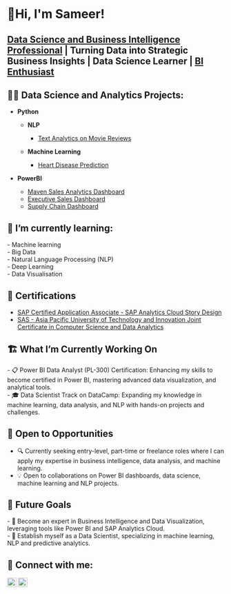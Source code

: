 
## <h1>👋Hi, I'm Sameer! <br/>
<h2> <a href="https://www.linkedin.com/in/sameer-ul-haq/"> Data Science and Business Intelligence Professional</a> </a> | <a> Turning Data into Strategic Business Insights </a> | <a> Data Science Learner </a> | <a href="https://github.com/sameerulhaq2"> BI Enthusiast </a></h2>

<h2>👨‍💻 Data Science and Analytics Projects:</h2>

- <b>Python</b>

  - <b>NLP</b>
    - [Text Analytics on Movie Reviews](https://github.com/sameerulhaq2/Text-Analytics-Project)
      
  - <b>Machine Learning</b>
    - [Heart Disease Prediction](https://github.com/sameerulhaq2/HeartdiseasepredictionFYP/blob/main/README.md)
    
- <b> PowerBI </b>
  - [Maven Sales Analytics Dashboard](https://github.com/sameerulhaq2/Maven_Sales_Project)
  - [Executive Sales Dashboard](https://github.com/sameerulhaq2/Sales-Dashboard)
  - [Supply Chain Dashboard](https://github.com/sameerulhaq2/Supply-Chain-Dashboard)
  

    
<h2>🌱 I’m currently learning:</h2>
  - Machine learning<br/>
  - Big Data <br/>
  - Natural Language Processing (NLP) <br/>
  - Deep Learning <br/>
  - Data Visualisation <br/>

<h2> 📑 Certifications </h2>

 - [SAP Certified Application Associate - SAP Analytics Cloud Story Design](https://www.credly.com/badges/9e83ece5-f8c7-4fd0-b939-c53c69d567f7/linked_in_profile)
 - [SAS - Asia Pacific University of Technology and Innovation Joint Certificate in Computer Science and Data Analytics](https://www.credly.com/badges/2091cb6e-0c8d-48cf-bbb2-62c531007d9b/linked_in_profile)

<h2>🏗️ What I’m Currently Working On </h2>
- 📋 Power BI Data Analyst (PL-300) Certification: Enhancing my skills to become certified in Power BI, mastering advanced data visualization, and analytical tools.</br>
- 🎓 Data Scientist Track on DataCamp: Expanding my knowledge in machine learning, data analysis, and NLP with hands-on projects and challenges.

<h2>🤝 Open to Opportunities</h2>

- 🔍 Currently seeking entry-level, part-time or freelance roles where I can apply my expertise in business intelligence, data analysis, and machine learning.
- 💡 Open to collaborations on Power BI dashboards, data science, machine learning and NLP projects.

<h2>🎯 Future Goals </h2>
- 💼 Become an expert in Business Intelligence and Data Visualization, leveraging tools like Power BI and SAP Analytics Cloud.</br>
- 🧠 Establish myself as a Data Scientist, specializing in machine learning, NLP and predictive analytics.
 
<h2> 🤳 Connect with me:</h2>

[<img align="left" alt="SAMEER UL HAQ | LinkedIn" width="22px" src="https://cdn.jsdelivr.net/npm/simple-icons@v3/icons/linkedin.svg" />][linkedin]
[<img align="left" alt="SAMEER UL HAQ | Upwork" width="22px" src="https://cdn.icon-icons.com/icons2/2648/PNG/512/logo_upwork_square_icon_160814.png" />][upwork]



[linkedin]: https://www.linkedin.com/in/sameer-ul-haq
[upwork]: https://www.upwork.com/freelancers/~01825ae2db97253db3?mp_source=share


